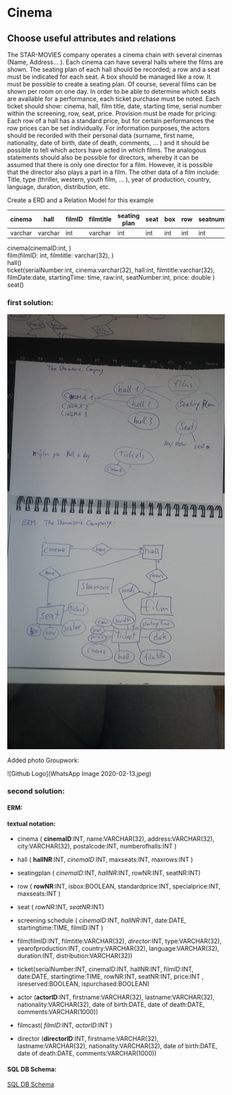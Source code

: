 # Cinema
## Choose useful attributes and relations

The STAR-MOVIES company operates a cinema chain with several cinemas (Name,
Address... ). Each cinema can have several halls where the films are shown. The seating plan of each hall should 
be recorded; a row and a seat must be indicated for each seat. A box should be managed like a row.
It must be possible to create a seating plan. Of course, several films can be shown per room on one day. 
In order to be able to determine which seats are available for a performance, each ticket purchase must be noted. 
Each ticket should show: cinema, hall, film title, date, starting time, 
serial number within the screening, row, seat, price.
Provision must be made for pricing: Each row of a hall has a standard price, but for certain 
performances the row prices can be set individually. For information purposes, the actors should 
be recorded with their personal data (surname, first name, nationality, date of birth, date of death, comments, ... ) 
and it should be possible to tell which actors have acted in which films.
The analogous statements should also be possible for directors, whereby it can be assumed that 
there is only one director for a film. However, it is possible that the director also plays a part in a film.
The other data of a film include: Title, type (thriller, western, youth film, ... ), 
year of production, country, language, duration, distribution, etc.

Create a ERD and a Relation Model for this example

 | cinema | hall | filmID | filmtitle | seating plan | seat | box | row | seatnumber | ticket
 |--------|------|------|--------------|------|-----|-----|------------|--------|---  
 | varchar | varchar | int  | varchar | int | int | int | int | int | int
 
 cinema(cinemaID:int, ) <br>
 film(filmID: int, filmtitle: varchar(32), ) <br>
 hall() <br>
 ticket(serialNumber:int, cinema:varchar(32), hall:int, filmtitle:varchar(32), filmDate:date, startingTime: time, raw:int, seatNumber:int, price: double ) <br>
 seat() <br>
 
 ### first solution:
 
 ![Github Logo](20200213_114037.jpg)
 
 Added photo Groupwork:
 
 ![Github Logo](WhatsApp Image 2020-02-13.jpeg)
 
 ### second solution:
 
 #### ERM:
 
 
 #### textual notation:
 
* cinema ( **cinemaID**:INT, name:VARCHAR(32), address:VARCHAR(32), city:VARCHAR(32), postalcode:INT, numberofhalls:INT )

* hall ( **hallNR**:INT, *cinemaID*:INT, maxseats:INT, maxrows:INT  )

* seatingplan ( *cinemaID*:INT, *hallNR*:INT, rowNR:INT, seatNR:INT)

* row ( **rowNR**:INT, isbox:BOOLEAN, standardprice:INT, specialprice:INT, maxseats:INT )

* seat ( *rowNR*:INT, *seatNR*:INT)

* screening schedule ( *cinemaID*:INT, *hallNR*:INT, date:DATE, startingtime:TIME, filmID:INT )

* film(filmID:INT, filmtitle:VARCHAR(32), *director*:INT, type:VARCHAR(32), yearofproduction:INT, country:VARCHAR(32), 
language:VARCHAR(32), duration:INT, distribution:VARCHAR(32)) 

* ticket(serialNumber:INT, cinemaID:INT, hallNR:INT, filmID:INT, date:DATE, startingtime:TIME, 
rowNR:INT, seatNR:INT, price:INT , isreserved:BOOLEAN, ispurchased:BOOLEAN)

* actor (**actorID**:INT, firstname:VARCHAR(32), lastname:VARCHAR(32), nationality:VARCHAR(32), date of birth:DATE, 
date of death:DATE, comments:VARCHAR(1000)) 

* filmcast( *filmID*:INT, *actorID*:INT )

* director (**directorID**:INT, firstname:VARCHAR(32), lastname:VARCHAR(32), nationality:VARCHAR(32), date of birth:DATE, 
           date of death:DATE, comments:VARCHAR(1000)) 
           
       
 #### SQL DB Schema:
 
[SQL DB Schema](cinemaDB_Schema.pdf)